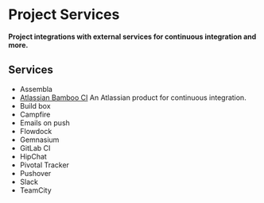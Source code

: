 # Project Services
 
__Project integrations with external services for continuous integration and more.__

## Services

- Assembla
- [Atlassian Bamboo CI](bamboo.md) An Atlassian product for continuous integration.
- Build box
- Campfire
- Emails on push
- Flowdock
- Gemnasium
- GitLab CI
- HipChat
- Pivotal Tracker
- Pushover
- Slack
- TeamCity
